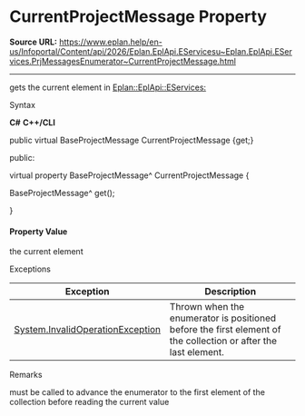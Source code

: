 # CurrentProjectMessage Property

**Source URL:** https://www.eplan.help/en-us/Infoportal/Content/api/2026/Eplan.EplApi.EServicesu~Eplan.EplApi.EServices.PrjMessagesEnumerator~CurrentProjectMessage.html

---

gets the current element in [Eplan::EplApi::EServices:](Eplan.EplApi.EServicesu~Eplan.EplApi.EServices.PrjMessagesCollection.html)

Syntax

**C#**
**C++/CLI**


public virtual BaseProjectMessage CurrentProjectMessage {get;}

public:

virtual property BaseProjectMessage^ CurrentProjectMessage {

   BaseProjectMessage^ get();

}


#### Property Value

the current element

Exceptions

| Exception | Description |
| --- | --- |
| [System.InvalidOperationException](#) | Thrown when the enumerator is positioned before the first element of the collection or after the last element. |

Remarks

must be called to advance the enumerator to the first element of the collection before reading the current value
